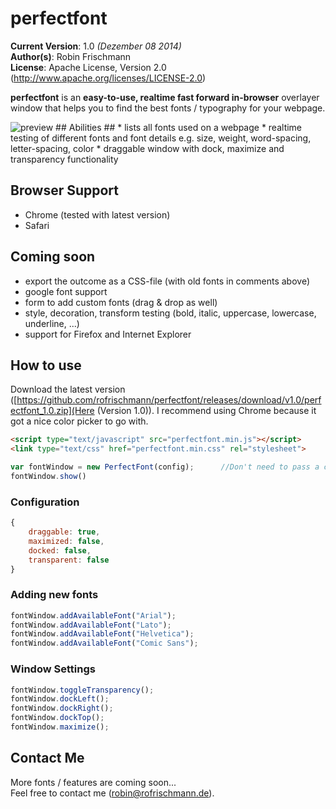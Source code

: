 
# perfectfont #
**Current Version**: 1.0 *(Dezember 08 2014)*   
**Author(s)**: Robin Frischmann   
**License**: Apache License, Version 2.0 (http://www.apache.org/licenses/LICENSE-2.0)

**perfectfont** is an **easy-to-use, realtime fast forward in-browser** overlayer window that helps you to find the best fonts / typography for your webpage.

<img src="http://i60.tinypic.com/e6q4o5.png" alt="preview"/>
## Abilities ##
* lists all fonts used on a webpage
* realtime testing of different fonts and font details e.g. size, weight, word-spacing, letter-spacing, color
* draggable window with dock, maximize and transparency functionality
    
## Browser Support ##
* Chrome (tested with latest version)
* Safari

## Coming soon ##
* export the outcome as a CSS-file (with old fonts in comments above)
* google font support 
* form to add custom fonts (drag & drop as well)
* style, decoration, transform testing (bold, italic, uppercase, lowercase, underline, ...)
* support for Firefox and Internet Explorer

## How to use ##
Download the latest version ([https://github.com/rofrischmann/perfectfont/releases/download/v1.0/perfectfont_1.0.zip](Here (Version 1.0)).
I recommend using Chrome because it got a nice color picker to go with. 
```html
<script type="text/javascript" src="perfectfont.min.js"></script>
<link type="text/css" href="perfectfont.min.css" rel="stylesheet">
``` 
   
```javascript
var fontWindow = new PerfectFont(config);      //Don't need to pass a config
fontWindow.show()
```

### Configuration ###
```javascript
{    
    draggable: true,
    maximized: false,
    docked: false,
    transparent: false
}
```

### Adding new fonts ###
```javascript
fontWindow.addAvailableFont("Arial");
fontWindow.addAvailableFont("Lato");
fontWindow.addAvailableFont("Helvetica");
fontWindow.addAvailableFont("Comic Sans");
```

### Window Settings ###
```javascript
fontWindow.toggleTransparency();
fontWindow.dockLeft();
fontWindow.dockRight();
fontWindow.dockTop();
fontWindow.maximize();
```

## Contact Me ##

More fonts / features are coming soon...  
Feel free to contact me ([robin@rofrischmann.de](mailto:robin@rofrischmann.de)).
 
